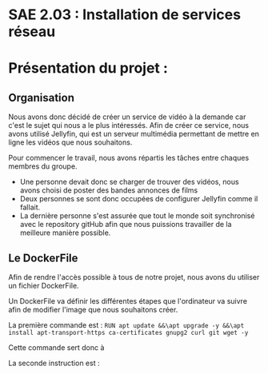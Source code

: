 # SAE 2.03 : Installation de services réseau

Présentation du projet : 
=
## Organisation 
Nous avons donc décidé de créer un service de vidéo à la demande car c'est le sujet qui nous a le plus intéressés. 
Afin de créer ce service, nous avons utilisé Jellyfin, qui est un serveur multimédia permettant de mettre en ligne les vidéos que nous souhaitons.

Pour commencer le travail, nous avons répartis les tâches entre chaques membres du groupe. 
  - Une personne devait donc se charger de trouver des vidéos, nous avons choisi de poster des bandes annonces de films
  - Deux personnes se sont donc occupées de configurer Jellyfin comme il fallait.
  - La dernière personne s'est assurée que tout le monde soit synchronisé avec le repository gitHub afin que nous puissions travailler de la meilleure manière possible. 

## Le DockerFile
Afin de rendre l'accès possible à tous de notre projet, nous avons du utiliser un fichier DockerFile.

Un DockerFile va définir les différentes étapes que l'ordinateur va suivre afin de modifier l'image que nous souhaitons créer. 

La première commande est : 
```RUN apt update &&\apt upgrade -y &&\apt install apt-transport-https ca-certificates gnupg2 curl git wget -y``` 

Cette commande sert donc à 

La seconde instruction est : 






  
